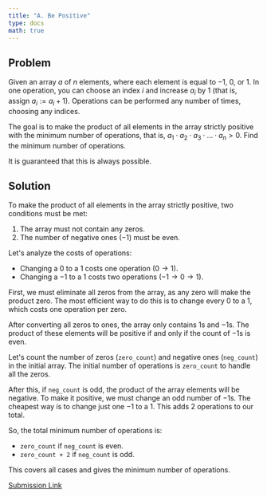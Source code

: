 ```yaml
---
title: "A. Be Positive"
type: docs
math: true
---
```


## Problem

Given an array $a$ of $n$ elements, where each element is equal to $-1$, $0$, or $1$. In one operation, you can choose an index $i$ and increase $a_i$ by 1 (that is, assign $a_i := a_i + 1$). Operations can be performed any number of times, choosing any indices.

The goal is to make the product of all elements in the array strictly positive with the minimum number of operations, that is, $a_1 \cdot a_2 \cdot a_3 \cdot \ldots \cdot a_n > 0$. Find the minimum number of operations.

It is guaranteed that this is always possible.

## Solution

To make the product of all elements in the array strictly positive, two conditions must be met:

1.  The array must not contain any zeros.
2.  The number of negative ones ($-1$) must be even.

Let's analyze the costs of operations:
*   Changing a $0$ to a $1$ costs one operation ($0 \to 1$).
*   Changing a $-1$ to a $1$ costs two operations ($-1 \to 0 \to 1$).

First, we must eliminate all zeros from the array, as any zero will make the product zero. The most efficient way to do this is to change every $0$ to a $1$, which costs one operation per zero.

After converting all zeros to ones, the array only contains $1$s and $-1$s. The product of these elements will be positive if and only if the count of $-1$s is even.

Let's count the number of zeros (`zero_count`) and negative ones (`neg_count`) in the initial array.
The initial number of operations is `zero_count` to handle all the zeros.

After this, if `neg_count` is odd, the product of the array elements will be negative. To make it positive, we must change an odd number of $-1$s. The cheapest way is to change just one $-1$ to a $1$. This adds 2 operations to our total.

So, the total minimum number of operations is:
*   `zero_count` if `neg_count` is even.
*   `zero_count + 2` if `neg_count` is odd.

This covers all cases and gives the minimum number of operations.

[Submission Link](https://codeforces.com/contest/2149/submission/341214901)
